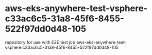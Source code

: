 # aws-eks-anywhere-test-vsphere-c33ac6c5-31a8-45f6-8455-522f97dd0d48-105
repository for use with E2E test job aws-eks-anywhere-test-vsphere:c33ac6c5-31a8-45f6-8455-522f97dd0d48-105

